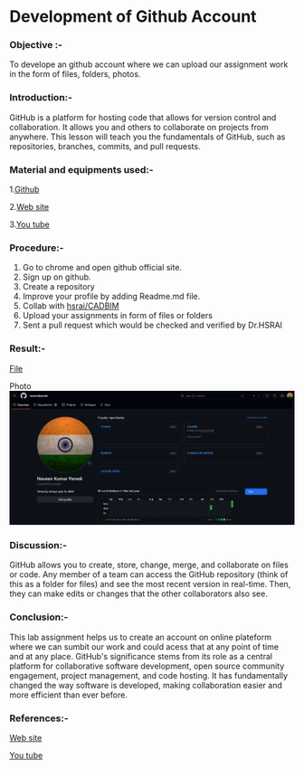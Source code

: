 # Development of Github Account
### Objective :- 
To develope an github account where we can upload our assignment work in the form of files, folders, photos.
### Introduction:-
 GitHub is a platform for hosting code that allows for version control and collaboration. It allows you and others to collaborate on projects from anywhere. This lesson will teach you the fundamentals of GitHub, such as repositories, branches, commits, and pull requests.
### Material and equipments used:-
1.[Github](https://github.com)

2.[Web site](https://en.wikipedia.org/wiki/GitHub)

3.[You tube](https://www.youtube.com/watch?v=Ez8F0nW6S-w)
### Procedure:-
 1. Go to chrome and open github official site.
 2. Sign up on github.
 3. Create a repository  
 4. Improve your profile by adding Readme.md file.
 5. Collab with [hsrai/CADBIM](https://github.com/hsrai/CADBIM)
 6. Upload your assignments in form of files or folders 
 7. Sent a pull request which would be checked and verified by Dr.HSRAI
 
### Result:-
[File](https://github.com/naveenkpareek/CADBIM)

Photo
![Photo](https://raw.githubusercontent.com/naveenkpareek/CADLAB-WORK-/main/Photos/Github%20account.png)
 
### Discussion:-
GitHub allows you to create, store, change, merge, and collaborate on files or code. Any member of a team can access the GitHub repository (think of this as a folder for files) and see the most recent version in real-time. Then, they can make edits or changes that the other collaborators also see.

### Conclusion:-
This lab assignment helps us to create an account on online plateform where we can sumbit our work and could acess that at any point of time and at any place. GitHub's significance stems from its role as a central platform for collaborative software development, open source community engagement, project management, and code hosting. It has fundamentally changed the way software is developed, making collaboration easier and more efficient than ever before. 

### References:-
[Web site](https://en.wikipedia.org/wiki/GitHub)

[You tube](https://www.youtube.com/watch?v=Ez8F0nW6S-w)
